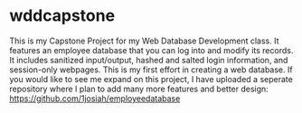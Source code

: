 # wddcapstone
This is my Capstone Project for my Web Database Development class. It features an employee database that you can log into and modify its records. It includes sanitized input/output, hashed and salted login information, and session-only webpages. This is my first effort in creating a web database. If you would like to see me expand on this project, I have uploaded a seperate repository where I plan to add many more features and better design: https://github.com/1josiah/employeedatabase
